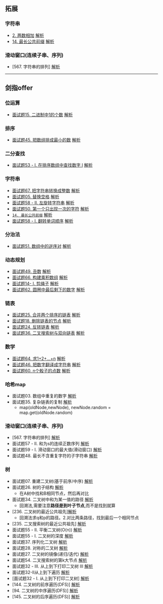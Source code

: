## 拓展
### 字符串
* [2. 两数相加](https://leetcode-cn.com/problems/add-two-numbers/)
[解析](https://leetcode-cn.com/problems/add-two-numbers/solution/2-liang-shu-xiang-jia-chu-deng-shu-xue-by-luckyxut/)
* [14. 最长公共前缀](https://leetcode-cn.com/problems/longest-common-prefix/)
[解析](https://leetcode-cn.com/problems/longest-common-prefix/solution/14-zui-chang-gong-gong-qian-zhui-by-luckyxutao/)
### 滑动窗口(连续子串、序列)
* [567. 字符串的排列]
[解析](https://leetcode-cn.com/problems/permutation-in-string/solution/567-zi-fu-chuan-de-pai-lie-si-lu-qing-xi-by-luckyx/)


***

## 剑指offer
### 位运算
* [面试题15. 二进制中1的个数](https://leetcode-cn.com/problems/er-jin-zhi-zhong-1de-ge-shu-lcof/)
[解析](https://leetcode-cn.com/problems/er-jin-zhi-zhong-1de-ge-shu-lcof/solution/mian-shi-ti-15-er-jin-zhi-zhong-1de-ge-shu-by-luck/)

### 排序
* [面试题45. 把数组排成最小的数](https://leetcode-cn.com/problems/ba-shu-zu-pai-cheng-zui-xiao-de-shu-lcof/)
[解析](https://leetcode-cn.com/problems/ba-shu-zu-pai-cheng-zui-xiao-de-shu-lcof/solution/mian-shi-ti-45-ba-shu-zu-pai-cheng-zui-xiao-de-10/)

### 二分查找
* [面试题53 - I. 在排序数组中查找数字 I](https://leetcode-cn.com/problems/zai-pai-xu-shu-zu-zhong-cha-zhao-shu-zi-lcof/)
[解析](https://leetcode-cn.com/problems/zai-pai-xu-shu-zu-zhong-cha-zhao-shu-zi-lcof/solution/mian-shi-ti-53-i-zai-pai-xu-shu-zu-zhong-cha-zh-19/)

### 字符串
* [面试题67. 把字符串转换成整数](https://leetcode-cn.com/problems/ba-zi-fu-chuan-zhuan-huan-cheng-zheng-shu-lcof/)
[解析](https://leetcode-cn.com/problems/ba-zi-fu-chuan-zhuan-huan-cheng-zheng-shu-lcof/solution/mian-shi-ti-67-ba-zi-fu-chuan-zhuan-huan-cheng--10/)
* [面试题05. 替换空格](https://leetcode-cn.com/problems/ti-huan-kong-ge-lcof/)
[解析](https://leetcode-cn.com/problems/ti-huan-kong-ge-lcof/solution/xun-huan-chu-li-by-luckyxutao/)
* [面试题58 - II. 左旋转字符串](https://leetcode-cn.com/problems/zuo-xuan-zhuan-zi-fu-chuan-lcof/)
[解析](https://leetcode-cn.com/problems/zuo-xuan-zhuan-zi-fu-chuan-lcof/solution/mian-shi-ti-58-ii-zuo-xuan-zhuan-zi-fu-chuan-by-lu/)
* [面试题50. 第一个只出现一次的字符](https://leetcode-cn.com/problems/di-yi-ge-zhi-chu-xian-yi-ci-de-zi-fu-lcof/)
[解析](https://leetcode-cn.com/problems/di-yi-ge-zhi-chu-xian-yi-ci-de-zi-fu-lcof/solution/mian-shi-ti-50-di-yi-ge-zhi-chu-xian-yi-ci-de-z-12/)
* [`14. 最长公共前缀`](https://leetcode-cn.com/problems/longest-common-prefix/)
[解析](https://leetcode-cn.com/problems/longest-common-prefix/solution/14-zui-chang-gong-gong-qian-zhui-by-luckyxutao/)
* [面试题58 - I. 翻转单词顺序](https://leetcode-cn.com/problems/fan-zhuan-dan-ci-shun-xu-lcof/)
[解析](https://leetcode-cn.com/problems/fan-zhuan-dan-ci-shun-xu-lcof/solution/mian-shi-ti-58-i-fan-zhuan-dan-ci-shun-xu-by-luc-2/)
### 分治法
* [面试题51. 数组中的逆序对](https://leetcode-cn.com/problems/shu-zu-zhong-de-ni-xu-dui-lcof/)
[解析](https://leetcode-cn.com/problems/shu-zu-zhong-de-ni-xu-dui-lcof/solution/mian-shi-ti-51-shu-zu-zhong-de-ni-xu-dui-by-luckyx/)
### 动态规划
* [面试题49. 丑数](https://leetcode-cn.com/problems/chou-shu-lcof/)
[解析](https://leetcode-cn.com/problems/chou-shu-lcof/solution/mian-shi-ti-49-chou-shu-by-luckyxutao-2/)
* [面试题66. 构建乘积数组](https://leetcode-cn.com/problems/gou-jian-cheng-ji-shu-zu-lcof/)
[解析](https://leetcode-cn.com/problems/gou-jian-cheng-ji-shu-zu-lcof/solution/mian-shi-ti-66-gou-jian-cheng-ji-shu-zu-by-lucky-2/)
* [面试题14- I. 剪绳子](https://leetcode-cn.com/problems/jian-sheng-zi-lcof/)
[解析](https://leetcode-cn.com/problems/integer-break/solution/343-zheng-shu-chai-fen-by-luckyxutao-3/)
* [面试题62. 圆圈中最后剩下的数字](https://leetcode-cn.com/problems/yuan-quan-zhong-zui-hou-sheng-xia-de-shu-zi-lcof/)
[解析](https://leetcode-cn.com/problems/yuan-quan-zhong-zui-hou-sheng-xia-de-shu-zi-lcof/solution/mian-shi-ti-62-yuan-quan-zhong-zui-hou-sheng-xi-27/)
### 链表
* [面试题25. 合并两个排序的链表](https://leetcode-cn.com/problems/he-bing-liang-ge-pai-xu-de-lian-biao-lcof/)
[解析](https://leetcode-cn.com/problems/he-bing-liang-ge-pai-xu-de-lian-biao-lcof/solution/mian-shi-ti-25-he-bing-liang-ge-pai-xu-de-lian--11/)
* [面试题18. 删除链表的节点](https://leetcode-cn.com/problems/shan-chu-lian-biao-de-jie-dian-lcof/)
[解析](https://leetcode-cn.com/problems/shan-chu-lian-biao-de-jie-dian-lcof/solution/mian-shi-ti-18-shan-chu-lian-biao-de-jie-dian-by-3/)
* [面试题24. 反转链表](https://leetcode-cn.com/problems/fan-zhuan-lian-biao-lcof/submissions/)
[解析](https://leetcode-cn.com/problems/fan-zhuan-lian-biao-lcof/solution/mian-shi-ti-24-fan-zhuan-lian-biao-by-luckyxutao/)
* [面试题36. 二叉搜索树与双向链表](https://leetcode-cn.com/problems/er-cha-sou-suo-shu-yu-shuang-xiang-lian-biao-lcof/)
[解析](https://leetcode-cn.com/problems/er-cha-sou-suo-shu-yu-shuang-xiang-lian-biao-lcof/solution/mian-shi-ti-36-er-cha-sou-suo-shu-yu-shuang-xia-13/)

### 数学
* [面试题64. 求1+2+…+n](https://leetcode-cn.com/problems/qiu-12n-lcof/)
[解析](https://leetcode-cn.com/problems/qiu-12n-lcof/solution/mian-shi-ti-64-qiu-12n-by-luckyxutao-2/)
* [面试题46. 把数字翻译成字符串](https://leetcode-cn.com/problems/ba-shu-zi-fan-yi-cheng-zi-fu-chuan-lcof/)
[解析](https://leetcode-cn.com/problems/ba-shu-zi-fan-yi-cheng-zi-fu-chuan-lcof/solution/mian-shi-ti-46-ba-shu-zi-fan-yi-cheng-zi-fu-chu-11/)
* [面试题60. n个骰子的点数](https://leetcode-cn.com/problems/nge-tou-zi-de-dian-shu-lcof/)
[解析](https://leetcode-cn.com/problems/nge-tou-zi-de-dian-shu-lcof/solution/mian-shi-ti-60-nge-tou-zi-de-dian-shu-by-luckyxuta/)
### 哈希map
* 面试题03. 数组中重复的数字
[解析](https://leetcode-cn.com/problems/shu-zu-zhong-zhong-fu-de-shu-zi-lcof/solution/mian-shi-ti-03-shu-zu-zhong-zhong-fu-de-shu-zi--11/)
* 面试题35. 复杂链表的复制 [解析](https://leetcode-cn.com/problems/fu-za-lian-biao-de-fu-zhi-lcof/solution/mian-shi-ti-35-fu-za-lian-biao-de-fu-zhi-by-luck-2/)
    * map(oldNode,newNode), newNode.random = map.get(oldNode.random)
### 滑动窗口(连续子串、序列)
* [567. 字符串的排列]
[解析](https://leetcode-cn.com/problems/permutation-in-string/solution/567-zi-fu-chuan-de-pai-lie-si-lu-qing-xi-by-luckyx/)
* 面试题57 - II. 和为s的连续正数序列
[解析](https://leetcode-cn.com/problems/he-wei-sde-lian-xu-zheng-shu-xu-lie-lcof/solution/mian-shi-ti-57-ii-he-wei-sde-lian-xu-zheng-shu-19/)
* 面试题59 - I. 滑动窗口的最大值(滑动窗口)
[解析](https://leetcode-cn.com/problems/hua-dong-chuang-kou-de-zui-da-zhi-lcof/solution/mian-shi-ti-59-i-hua-dong-chuang-kou-de-zui-da--10/)
* 面试题48. 最长不含重复字符的子字符串
[解析](https://leetcode-cn.com/problems/zui-chang-bu-han-zhong-fu-zi-fu-de-zi-zi-fu-chuan-lcof/solution/mian-shi-ti-48-zui-chang-bu-han-zhong-fu-zi-fu-1-3/)
### 树
* 面试题07. 重建二叉树(基于前序/中序)
[解析](https://leetcode-cn.com/problems/zhong-jian-er-cha-shu-lcof/solution/mian-shi-ti-07-zhong-jian-er-cha-shu-by-luckyxut-3/)
* 面试题26. 树的子结构 [解析](https://leetcode-cn.com/problems/shu-de-zi-jie-gou-lcof/solution/mian-shi-ti-26-shu-de-zi-jie-gou-by-luckyxutao-3/)
    * 在A树中找和B相同节点，然后再对比
* 面试题34. 二叉树中和为某一值的路径 [解析](https://leetcode-cn.com/problems/er-cha-shu-zhong-he-wei-mou-yi-zhi-de-lu-jing-lcof/solution/mian-shi-ti-34-er-cha-shu-zhong-he-wei-mou-yi-z-14/)
    * 回溯法,需要注意**路径是到叶子节点**,而不是找到就算
* [236. 二叉树的最近公共祖先][解析](https://leetcode-cn.com/problems/lowest-common-ancestor-of-a-binary-tree/solution/236-er-cha-shu-de-zui-jin-gong-gong-zu-xian-by-l-3/)
    * 回溯法求q和p的路径。2.对比两条路径，找到最后一个相同节点
* [235. 二叉搜索树的最近公共祖先]
[解析](https://leetcode-cn.com/problems/lowest-common-ancestor-of-a-binary-search-tree/solution/235-er-cha-sou-suo-shu-de-zui-jin-gong-gong-zu--17/)
* 面试题55 - II. 平衡二叉树(O(n))
[解析](https://leetcode-cn.com/problems/ping-heng-er-cha-shu-lcof/solution/mian-shi-ti-55-ii-ping-heng-er-cha-shu-on-by-lucky/)
* 面试题55 - I. 二叉树的深度
[解析](https://leetcode-cn.com/problems/er-cha-shu-de-shen-du-lcof/solution/mian-shi-ti-55-i-er-cha-shu-de-shen-du-di-gui-die-/)
* 面试题37. 序列化二叉树
[解析](https://leetcode-cn.com/problems/xu-lie-hua-er-cha-shu-lcof/solution/mian-shi-ti-37-xu-lie-hua-er-cha-shu-die-dai-bfs-b/)
* 面试题28. 对称的二叉树
[解析](https://leetcode-cn.com/problems/dui-cheng-de-er-cha-shu-lcof/solution/mian-shi-ti-28-dui-cheng-de-er-cha-shu-by-luckyx-2/)
* 面试题27. 二叉树的镜像(递归/迭代)
[解析](https://leetcode-cn.com/problems/er-cha-shu-de-jing-xiang-lcof/solution/mian-shi-ti-27-er-cha-shu-de-jing-xiang-di-gui-die/)
* 面试题54. 二叉搜索树的第k大节点
[解析](https://leetcode-cn.com/problems/er-cha-sou-suo-shu-de-di-kda-jie-dian-lcof/solution/mian-shi-ti-54-er-cha-sou-suo-shu-de-di-kda-jie--7/)
* 面试题32 - III. 从上到下打印二叉树 III
[解析](https://leetcode-cn.com/problems/cong-shang-dao-xia-da-yin-er-cha-shu-iii-lcof/solution/mian-shi-ti-32-iii-cong-shang-dao-xia-da-yin-er-9/)
* 面试题32-II从上到下遍历
[解析](https://leetcode-cn.com/problems/cong-shang-dao-xia-da-yin-er-cha-shu-ii-lcof/solution/mian-shi-ti-32-iicong-shang-dao-xia-bian-li-by-luc/)
* [面试题32 - I. 从上到下打印二叉树]
[解析](https://leetcode-cn.com/problems/cong-shang-dao-xia-da-yin-er-cha-shu-lcof/solution/mian-shi-ti-32-i-cong-shang-dao-xia-da-yin-er-c-22/)
* [144. 二叉树的前序遍历(DFS)]
[解析](https://leetcode-cn.com/problems/binary-tree-preorder-traversal/solution/144-er-cha-shu-de-qian-xu-bian-li-by-luckyxutao-2/)
* [94. 二叉树的中序遍历(DFS)]
[解析](https://leetcode-cn.com/problems/binary-tree-inorder-traversal/solution/94-er-cha-shu-de-zhong-xu-bian-li-di-gui-die-dai-b/)
* [145. 二叉树的后序遍历(DFS)]
[解析](https://leetcode-cn.com/problems/binary-tree-postorder-traversal/solution/145-er-cha-shu-de-hou-xu-bian-li-die-dai-di-gui-by/)